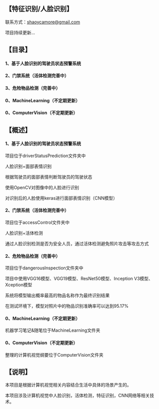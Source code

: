 ## 【特征识别/人脸识别】

联系方式：shaoycamore@gmail.com  

项目持续更新...

## 【目录】

#### 1、基于人脸识别的驾驶员状态预警系统

#### 2、门禁系统（活体检测完善中）

#### 3、危险物品检测（完善中）

#### 0、MachineLearning（不定期更新）

#### 0、ComputerVision（不定期更新）

## 【概述】

#### 1、基于人脸识别的驾驶员状态预警系统

  项目位于driverStatusPrediction文件夹中

  人脸识别+面部表情识别

  根据驾驶员的面部表情判断驾驶员的驾驶状态

  使用OpenCV对图像中的人脸进行识别

  对识别后的人脸使用keras进行面部表情识别（CNN模型）
  
#### 2、门禁系统（活体检测完善中）

  项目位于accessControl文件夹中
  
  人脸识别+活体检测
  
  通过人脸识别检测是否为安全人员，通过活体检测避免照片攻击等攻击方式
  
#### 2、危险物品检测（完善中）

  项目位于dangerousInspection文件夹中
  
  项目中使用VGG16模型、VGG19模型、ResNet50模型、Inception V3模型、Xception模型
  
  系统将模型输出概率最高的物品名称作为最终识别结果
  
  在测试环境下，模型对照片中的物品识别准确率可以达到95.17% 
  
#### 0、MachineLearning（不定期更新）

  机器学习笔记&随笔位于MachineLearning文件夹
  
#### 0、ComputerVision（不定期更新）
  
  整理的计算机视觉纲要位于ComputerVision文件夹
  
## 【说明】

本项目是根据计算机视觉相关内容结合生活中具体的场景产生的。

本项目涉及计算机视觉中人脸识别，活体检测，特征识别，CNN网络等相关技术。
